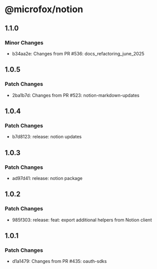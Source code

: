 # @microfox/notion

## 1.1.0

### Minor Changes

- b34aa2e: Changes from PR #536: docs_refactoring_june_2025

## 1.0.5

### Patch Changes

- 2ba1b7d: Changes from PR #523: notion-markdown-updates

## 1.0.4

### Patch Changes

- b7d8123: release: notion updates

## 1.0.3

### Patch Changes

- ad97d41: release: notion package

## 1.0.2

### Patch Changes

- 985f303: release: feat: export additional helpers from Notion client

## 1.0.1

### Patch Changes

- d1a1479: Changes from PR #435: oauth-sdks
